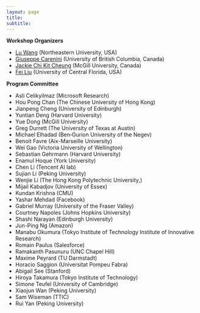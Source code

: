 ```yaml
---
layout: page
title: 
subtitle:
---
```



**Workshop Organizers**

* [Lu Wang](http://www.ccs.neu.edu/home/luwang/) (Northeastern University, USA)
* [Giuseppe Carenini](http://www.cs.ubc.ca/~carenini/) (University of British Columbia, Canada)
* [Jackie Chi Kit Cheung](http://cs.mcgill.ca/~jcheung/) (McGill University, Canada)
* [Fei Liu](http://www.cs.ucf.edu/~feiliu/) (University of Central Florida, USA)



**Program Committee**

* Asli Celikyilmaz (Microsoft Research)
* Hou Pong Chan (The Chinese University of Hong Kong)
* Jianpeng Cheng (University of Edinburgh)
* Yuntian Deng (Harvard University)
* Yue Dong (McGill University)
* Greg Durrett (The University of Texas at Austin)
* Michael Elhadad (Ben‑Gurion University of the Negev)
* Benoit Favre (Aix-Marseille University)
* Wei Gao (Victoria University of Wellington)
* Sebastian Gehrmann (Harvard University)
* Enamul Hoque (York University)
* Chen Li (Tencent AI lab)
* Sujian Li (Peking University)
* Wenjie Li (The Hong Kong Polytechnic University,)
* Mijail Kabadjov (University of Essex)
* Kundan Krishna (CMU)
* Yashar Mehdad (Facebook)
* Gabriel Murray (University of the Fraser Valley)
* Courtney Napoles (Johns Hopkins University)
* Shashi Narayan (Edinburgh University)
* Jun-Ping Ng (Amazon)
* Manabu Okumura (Tokyo Institute of Technology Institute of Innovative Research)
* Romain Paulus (Salesforce)
* Ramakanth Pasunuru (UNC Chapel Hill)
* Maxime Peyrard (TU Darmstadt)
* Horacio Saggion (Universitat Pompeu Fabra)
* Abigail See (Stanford)
* Hiroya Takamura (Tokyo Institute of Technology)
* Simone Teufel (University of Cambridge)
* Xiaojun Wan (Peking University)
* Sam Wiseman (TTIC)
* Rui Yan (Peking University)



